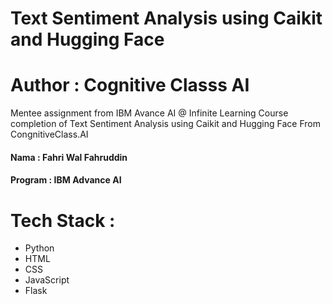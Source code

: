# Text Sentiment Analysis using Caikit and Hugging Face

# Author : Cognitive Classs AI


Mentee assignment from IBM Avance AI @ Infinite Learning Course completion of Text Sentiment Analysis using Caikit and Hugging Face From CongnitiveClass.AI



#### Nama : Fahri Wal Fahruddin
#### Program : IBM Advance AI


# Tech Stack :

- Python
- HTML
- CSS
- JavaScript
- Flask
